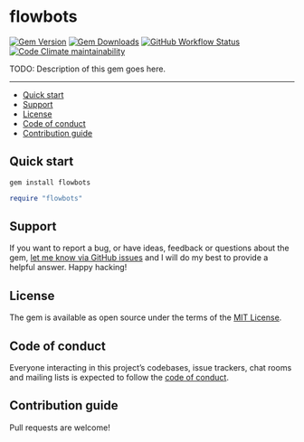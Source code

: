 # flowbots

[![Gem Version](https://img.shields.io/gem/v/flowbots)](https://rubygems.org/gems/flowbots)
[![Gem Downloads](https://img.shields.io/gem/dt/flowbots)](https://www.ruby-toolbox.com/projects/flowbots)
[![GitHub Workflow Status](https://img.shields.io/github/actions/workflow/status/b08x/flowbots/ci.yml)](https://github.com/b08x/flowbots/actions/workflows/ci.yml)
[![Code Climate maintainability](https://img.shields.io/codeclimate/maintainability/b08x/flowbots)](https://codeclimate.com/github/b08x/flowbots)

TODO: Description of this gem goes here.

---

- [Quick start](#quick-start)
- [Support](#support)
- [License](#license)
- [Code of conduct](#code-of-conduct)
- [Contribution guide](#contribution-guide)

## Quick start

```
gem install flowbots
```

```ruby
require "flowbots"
```

## Support

If you want to report a bug, or have ideas, feedback or questions about the gem, [let me know via GitHub issues](https://github.com/b08x/flowbots/issues/new) and I will do my best to provide a helpful answer. Happy hacking!

## License

The gem is available as open source under the terms of the [MIT License](LICENSE.txt).

## Code of conduct

Everyone interacting in this project’s codebases, issue trackers, chat rooms and mailing lists is expected to follow the [code of conduct](CODE_OF_CONDUCT.md).

## Contribution guide

Pull requests are welcome!
